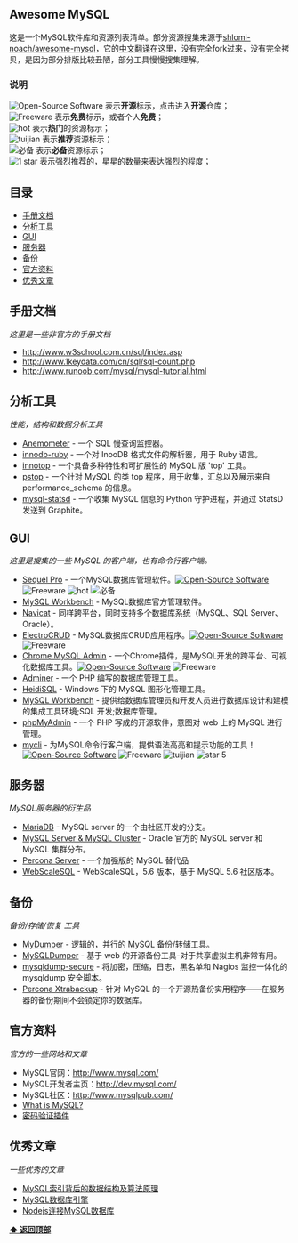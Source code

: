 Awesome MySQL
---

这是一个MySQL软件库和资源列表清单。部分资源搜集来源于[shlomi-noach/awesome-mysql](https://github.com/shlomi-noach/awesome-mysql)，它的[中文翻译](https://github.com/jobbole/awesome-mysql-cn)在这里，没有完全fork过来，没有完全拷贝，是因为部分排版比较丑陋，部分工具慢慢搜集理解。

### 说明

![Open-Source Software][OSS Icon] 表示**开源**标示，点击进入**开源**仓库；  
![Freeware][Freeware Icon] 表示**免费**标示，或者个人**免费**；  
![hot][hot Icon] 表示**热门**的资源标示；  
![tuijian][tuijian Icon] 表示**推荐**资源标示；  
![必备][bibei Icon] 表示**必备**资源标示；  
![1 star][red Icon] 表示强烈推荐的，星星的数量来表达强烈的程度；

## 目录

- [手册文档](#手册文档)
- [分析工具](#分析工具)
- [GUI](#gui)
- [服务器](#服务器)
- [备份](#备份)
- [官方资料](#官方资料)
- [优秀文章](#优秀文章)


## 手册文档

_这里是一些非官方的手册文档_

- http://www.w3school.com.cn/sql/index.asp
- http://www.1keydata.com/cn/sql/sql-count.php
- http://www.runoob.com/mysql/mysql-tutorial.html

## 分析工具

_性能，结构和数据分析工具_

* [Anemometer](https://github.com/box/Anemometer) - 一个 SQL 慢查询监控器。
* [innodb-ruby](https://github.com/jeremycole/innodb_ruby) - 一个对 InooDB 格式文件的解析器，用于 Ruby 语言。
* [innotop](https://github.com/innotop/innotop) - 一个具备多种特性和可扩展性的 MySQL 版 'top' 工具。
* [pstop](https://github.com/sjmudd/ps-top) - 一个针对 MySQL 的类 top 程序，用于收集，汇总以及展示来自 performance_schema 的信息。
* [mysql-statsd](https://github.com/db-art/mysql-statsd) - 一个收集 MySQL 信息的 Python 守护进程，并通过 StatsD 发送到 Graphite。

## GUI

_这里是搜集的一些 MySQL 的客户端，也有命令行客户端。_

* [Sequel Pro](http://www.sequelpro.com/) - 一个MySQL数据库管理软件。[![Open-Source Software][OSS Icon]](https://github.com/sequelpro/sequelpro) ![Freeware][Freeware Icon] ![hot][hot Icon] ![必备][bibei Icon]
* [MySQL Workbench](http://dev.mysql.com/downloads/workbench/) - MySQL数据库官方管理软件。
* [Navicat](https://www.navicat.com/products/navicat-for-mysql) - 同样跨平台，同时支持多个数据库系统（MySQL、SQL Server、Oracle）。
* [ElectroCRUD](http://garrylachman.github.io/ElectroCRUD/) - MySQL数据库CRUD应用程序。[![Open-Source Software][OSS Icon]](https://github.com/garrylachman/ElectroCRUD) ![Freeware][Freeware Icon]
* [Chrome MySQL Admin](https://www.eisbahn.jp/chrome_mysql_admin) - 一个Chrome插件，是MySQL开发的跨平台、可视化数据库工具。[![Open-Source Software][OSS Icon]](https://github.com/yoichiro/chrome_mysql_admin) ![Freeware][Freeware Icon]
* [Adminer](https://www.adminer.org/) - 一个 PHP 编写的数据库管理工具。
* [HeidiSQL](http://www.heidisql.com/) - Windows 下的 MySQL 图形化管理工具。
* [MySQL Workbench](http://dev.mysql.com/downloads/workbench/) - 提供给数据库管理员和开发人员进行数据库设计和建模的集成工具环境;SQL 开发;数据库管理。
* [phpMyAdmin](https://www.phpmyadmin.net/) - 一个 PHP 写成的开源软件，意图对 web 上的 MySQL 进行管理。
* [mycli](https://github.com/dbcli/mycli) - 为MySQL命令行客户端，提供语法高亮和提示功能的工具！
[![Open-Source Software][OSS Icon]](https://github.com/dbcli/mycli) ![Freeware][Freeware Icon] ![tuijian][tuijian Icon] ![star 5][star5 Icon]


## 服务器

_MySQL服务器的衍生品_

* [MariaDB](https://github.com/MariaDB/server) - MySQL server 的一个由社区开发的分支。
* [MySQL Server & MySQL Cluster](https://github.com/mysql/mysql-server) - Oracle 官方的 MySQL server 和 MySQL 集群分布。
* [Percona Server](https://launchpad.net/percona-server) - 一个加强版的 MySQL 替代品
* [WebScaleSQL](https://github.com/webscalesql/webscalesql-5.6) - WebScaleSQL，5.6 版本，基于 MySQL 5.6 社区版本。

## 备份

_备份/存储/恢复 工具_

* [MyDumper](https://launchpad.net/mydumper) - 逻辑的，并行的 MySQL 备份/转储工具。
* [MySQLDumper](http://www.mysqldumper.net/) - 基于 web 的开源备份工具-对于共享虚拟主机非常有用。
* [mysqldump-secure](https://github.com/cytopia/mysqldump-secure) - 将加密，压缩，日志，黑名单和 Nagios 监控一体化的 mysqldump 安全脚本。
* [Percona Xtrabackup](https://www.percona.com/doc/percona-xtrabackup) - 针对 MySQL 的一个开源热备份实用程序——在服务器的备份期间不会锁定你的数据库。


## 官方资料

_官方的一些网站和文章_

* MySQL官网：http://www.mysql.com/
* MySQL开发者主页：http://dev.mysql.com/
* MySQL社区：http://www.mysqlpub.com/
* [What is MySQL?](http://dev.mysql.com/doc/refman/5.7/en/what-is-mysql.html)
* [密码验证插件](http://dev.mysql.com/doc/refman/5.6/en/validate-password-plugin.html)

## 优秀文章

_一些优秀的文章_

* [MySQL索引背后的数据结构及算法原理](http://blog.codinglabs.org/articles/theory-of-mysql-index.html)
* [MySQL数据库引擎](http://www.cnblogs.com/0201zcr/p/5296843.html)
* [Nodejs连接MySQL数据库](http://xieyufei.com/2016/11/15/Nodejs-Connect-Mysql.html)


**[⬆ 返回顶部](#目录)**


[OSS Icon]: https://jaywcjlove.github.io/sb/ico/min-oss.svg
[Freeware Icon]: https://jaywcjlove.github.io/sb/ico/min-free.svg
[hot Icon]: https://jaywcjlove.github.io/sb/ico/min-hot.svg
[tuijian Icon]: https://jaywcjlove.github.io/sb/ico/min-tuijian.svg
[bibei Icon]: https://jaywcjlove.github.io/sb/ico/min-bibei.svg
[red Icon]: https://jaywcjlove.github.io/sb/star/red.svg
[star0 Icon]: https://jaywcjlove.github.io/sb/star/red0.svg
[star1 Icon]: https://jaywcjlove.github.io/sb/star/red1.svg
[star2 Icon]: https://jaywcjlove.github.io/sb/star/red2.svg
[star3 Icon]: https://jaywcjlove.github.io/sb/star/red3.svg
[star4 Icon]: https://jaywcjlove.github.io/sb/star/red4.svg
[star5 Icon]: https://jaywcjlove.github.io/sb/star/red5.svg
